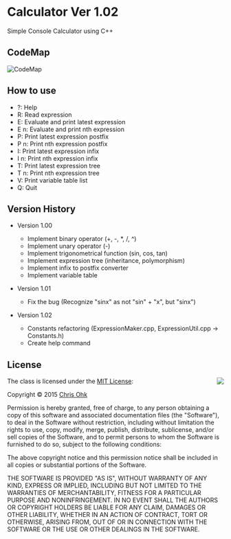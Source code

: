 # Calculator Ver 1.02

Simple Console Calculator using C++

## CodeMap

![CodeMap](https://github.com/utilForever/Calculator/blob/master/CodeMap.png)

## How to use

- ?: Help
- R: Read expression
- E: Evaluate and print latest expression
- E n: Evaluate and print nth expression
- P: Print latest expression postfix
- P n: Print nth expression postfix
- I: Print latest expression infix
- I n: Print nth expression infix
- T: Print latest expression tree
- T n: Print nth expression tree
- V: Print variable table list
- Q: Quit 

## Version History

- Version 1.00

    - Implement binary operator (+, -, *, /, ^)
    - Implement unary operator (-)
    - Implement trigonometrical function (sin, cos, tan)
    - Implement expression tree (inheritance, polymorphism)
    - Implement infix to postfix converter
    - Implement variable table

- Version 1.01

    - Fix the bug (Recognize "sinx" as not "sin" + "x", but "sinx")
    
- Version 1.02
    
    - Constants refactoring (ExpressionMaker.cpp, ExpressionUtil.cpp → Constants.h)
    - Create help command

## License

<img align="right" src="http://opensource.org/trademarks/opensource/OSI-Approved-License-100x137.png">

The class is licensed under the [MIT License](http://opensource.org/licenses/MIT):

Copyright &copy; 2015 [Chris Ohk](http://www.github.com/utiLForever)

Permission is hereby granted, free of charge, to any person obtaining a copy of this software and associated documentation files (the "Software"), to deal in the Software without restriction, including without limitation the rights to use, copy, modify, merge, publish, distribute, sublicense, and/or sell copies of the Software, and to permit persons to whom the Software is furnished to do so, subject to the following conditions:

The above copyright notice and this permission notice shall be included in all copies or substantial portions of the Software.

THE SOFTWARE IS PROVIDED "AS IS", WITHOUT WARRANTY OF ANY KIND, EXPRESS OR IMPLIED, INCLUDING BUT NOT LIMITED TO THE WARRANTIES OF MERCHANTABILITY, FITNESS FOR A PARTICULAR PURPOSE AND NONINFRINGEMENT. IN NO EVENT SHALL THE AUTHORS OR COPYRIGHT HOLDERS BE LIABLE FOR ANY CLAIM, DAMAGES OR OTHER LIABILITY, WHETHER IN AN ACTION OF CONTRACT, TORT OR OTHERWISE, ARISING FROM, OUT OF OR IN CONNECTION WITH THE SOFTWARE OR THE USE OR OTHER DEALINGS IN THE SOFTWARE.